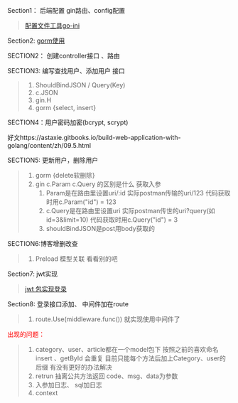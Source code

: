 Section1： 后端配置  gin路由、config配置

> [配置文件工具go-ini](https://ini.unknwon.io/docs/intro/getting_started)

Section2: [gorm使用](https://gorm.io/index.html)

SECTION2： 创建controller接口 、路由  

SECTION3: 编写查找用户、添加用户 接口

>1. ShouldBindJSON / Query(Key)
>2. c.JSON
>3. gin.H
>4. gorm {select, insert}

SECTION4：用户密码加密(bcrypt, scrypt)

好文https://astaxie.gitbooks.io/build-web-application-with-golang/content/zh/09.5.html

SECTION5: 更新用户，删除用户

> 1. gorm {delete软删除}
> 2. gin   c.Param c.Query  的区别是什么  获取入参 
>    1. Param是在路由里设置uri/:id   实际postman传输的uri/123   代码获取时用c.Param("id") = 123
>    2. c.Query是在路由里设置uri  实际postman传世的uri?query(如id=3&limit=10) 代码获取时用c.Query("id") = 3
>    3. shouldBindJSON是post用body获取的

SECTION6:博客增删改查

> 1. Preload 模型关联 看看别的吧

Section7: jwt实现

> [jwt 包实现登录](https://pkg.go.dev/github.com/dgrijalva/jwt-go/v4)

Section8: 登录接口添加、 中间件加在route

> 1. route.Use(middleware.func()) 就实现使用中间件了

<font color=red>出现的问题：</font> 

> 1. category、user、article都在一个model包下   按照之前的喜欢命名 insert 、getById 会重复  目前只能每个方法后加上Category、user的后缀  有没有更好的办法解决
> 2. retrun 抽离公共方法返回  code、msg、data为参数
> 3. 入参加日志、 sql加日志 
> 4. context